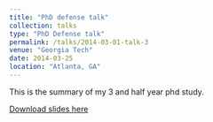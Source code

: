 ```yaml
---
title: "PhD defense talk"
collection: talks
type: "PhD Defense talk"
permalink: /talks/2014-03-01-talk-3
venue: "Georgia Tech"
date: 2014-03-25
location: "Atlanta, GA"
---
```


This is the summary of my 3 and half year phd study.

[Download slides here](http://academicpages.github.io/files/Defense-03251014.pptx)
